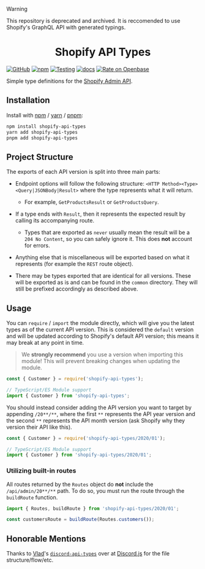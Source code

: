> [!WARNING]  
> This repository is deprecated and archived. It is reccomended to use Shopify's GraphQL API with generated typings.

<div style="text-align:center;"><h1>Shopify API Types</h1></div>

[![GitHub](https://img.shields.io/github/license/fyko/shopify-api-types)](https://github.com/fyko/shopify-api-types/blob/main/LICENSE.md)
[![npm](https://img.shields.io/npm/v/shopify-api-types?color=crimson&logo=npm)](https://www.npmjs.com/package/shopify-api-types)
[![Testing](https://github.com/Fyko/shopify-api-types/actions/workflows/testing.yml/badge.svg)](https://github.com/Fyko/shopify-api-types/actions/workflows/testing.yml)
[![docs](https://img.shields.io/badge/Documentation-Deployed%20on%20Github%20Pages-brightgreen)](https://fyko.github.io/shopify-api-types/modules/2021_01.html)
[![Rate on Openbase](https://badges.openbase.com/js/rating/shopify-api-types.svg)](https://openbase.com/js/shopify-api-types?utm_source=embedded&utm_medium=badge&utm_campaign=rate-badge)

Simple type definitions for the [Shopify Admin API](https://shopify.dev/docs/admin-api).

## Installation

Install with [npm](https://www.npmjs.com/) / [yarn](https://yarnpkg.com) / [pnpm](https://pnpm.js.org/):

```sh
npm install shopify-api-types
yarn add shopify-api-types
pnpm add shopify-api-types
```

## Project Structure

The exports of each API version is split into three main parts:

- Endpoint options will follow the following structure: `<HTTP Method><Type><Query|JSONBody|Result>` where the type represents what it will return.

  - For example, `GetProductsResult` or `GetProductsQuery`.

- If a type ends with `Result`, then it represents the expected result by calling its accompanying route.

  - Types that are exported as `never` usually mean the result will be a `204 No Content`, so you can safely ignore it. This does **not** account for errors.

- Anything else that is miscellaneous will be exported based on what it represents (for example the `REST` route object).

- There may be types exported that are identical for all versions. These will be exported as is and can be found in the `common` directory. They will still be prefixed accordingly as described above.

## Usage

You can `require` / `import` the module directly, which will give you the latest types as of the current API version. This is considered the `default` version and will be updated according to Shopify's default API version; this means it may break at any point in time.

> We **strongly recommend** you use a version when importing this module! This will prevent breaking changes when updating the module.

```js
const { Customer } = require('shopify-api-types');
```

```ts
// TypeScript/ES Module support
import { Customer } from 'shopify-api-types';
```

You should instead consider adding the API version you want to target by appending `/20**/**`, where the first `**` represents the API year version and the second `**` represents the API month version (ask Shopify why they version their API like this).

```js
const { Customer } = require('shopify-api-types/2020/01');
```

```ts
// TypeScript/ES Module support
import { Customer } from 'shopify-api-types/2020/01';
```

### Utilizing built-in routes

All routes returned by the `Routes` object do **not** include the `/api/admin/20**/**` path. To do so, you must run the route through the `buildRoute` function.
```ts
import { Routes, buildRoute } from 'shopify-api-types/2020/01';

const customersRoute = buildRoute(Routes.customers());
```

## Honorable Mentions
Thanks to [Vlad](https://github.com/vladfrangu)'s [`discord-api-types`](https://github.com/discordjs/discord-api-types) over at [Discord.js](https://github.com/discordjs) for the file structure/flow/etc.
